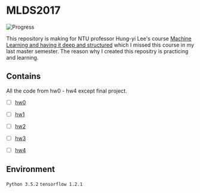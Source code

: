 # MLDS2017

![Progress](http://progressed.io/bar/3?title=progress)  

This repository is making for NTU professor Hung-yi Lee's course [Machine Learning and having it deep and structured](http://speech.ee.ntu.edu.tw/~tlkagk/courses_MLDS17.html) which I missed this course in my last master semester. The reason why  I created this repositry is practicing and learning.

## Contains

All the code from hw0 - hw4 except final project.

- [ ] [hw0](https://inclass.kaggle.com/c/hw0-mnist)

- [ ] [hw1](https://inclass.kaggle.com/c/hw1-language-model)

- [ ] [hw2](https://docs.google.com/presentation/d/1OtD_BD6_Ljvr3aqLjHnnNX_h55BirD3cxhExq9wySmI/edit#slide=id.g1d39baa916_1_9)

- [ ] [hw3](https://docs.google.com/presentation/d/1Ea4ywtR5jwiGs-LLkKaaKazxZA37l88vBpjRg7meTB8/edit#slide=id.g1d9d939617_1_198)

- [ ] [hw4](https://docs.google.com/presentation/d/1e-9a7MmHDi1OfXrSFh_NOuyXjK2cN640JcZ5D08MBEk/edit#slide=id.g1e0b44e0d0_3_66)

## Environment

`Python 3.5.2` 
`tensorflow 1.2.1`
